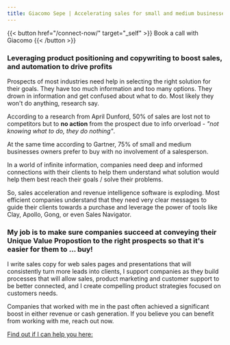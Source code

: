 ```yaml
---
title: Giacomo Sepe | Accelerating sales for small and medium businesses
---
```


{{< button href="/connect-now/" target="_self" >}}
Book a call with Giacomo
{{< /button >}}

### Leveraging product positioning and copywriting to boost sales, and automation to drive profits

Prospects of most industries need help in selecting the right solution for their goals. They have too much information and too many options. They drown in information and get confused about what to do. Most likely they won't do anything, research say.

According to a research from April Dunford, 50% of sales are lost not to competitors but to **no action** from the prospect due to info orverload - _"not knowing what to do, they do nothing"_.

At the same time according to Gartner, 75% of small and medium businesses owners prefer to buy with no involvement of a salesperson.

In a world of infinite information, companies need deep and informed connections with their clients to help them understand what solution would help them best reach their goals / solve their problems.

So, sales acceleration and revenue intelligence software is exploding. Most efficient companies understand that they need very clear messages to guide their clients towards a purchase and leverage the power of tools like Clay, Apollo, Gong, or even Sales Navigator.

### My job is to make sure companies succeed at conveying their Unique Value Propostion to the right prospects so that it's easier for them to ... buy!

I write sales copy for web sales pages and presentations that will consistently turn more leads into clients, I support companies as they build processes that will allow sales, product marketing and customer support to be better connected, and I create compelling product strategies focused on customers needs.

Companies that worked with me in the past often achieved a significant boost in either revenue or cash generation. If you believe you can benefit from working with me, reach out now.

[Find out if I can help you here:](https://giacomosepe.substack.com)

<script async src="https://js.convertflow.co/production/websites/65345.js"></script>

<!-- I am in the process of building an ecosystem of product-led businesses catering to Small and Medium Enterprises.

I spent the past 20 years supporting business growth as both an investment manager and a CEO. I helped build and grow product led businesses and learned how to leverage intangible assets to do it more efficiently

[Read my articles](https://giacomosepe.substack.com)
Visit [My business page](https://mettiladaparte.com)
-->

<!--  Manager specialized in grwoing portfolio companies, business units, and technology products for private equity investors and family offices

Mr Sepe has 15 years of experience in business management, sales, and digital strategy, having worked for some of the largest financial institutions in the world and having been supporting small and medium entrepreneurs on financing, R&D, and digital development
-->
